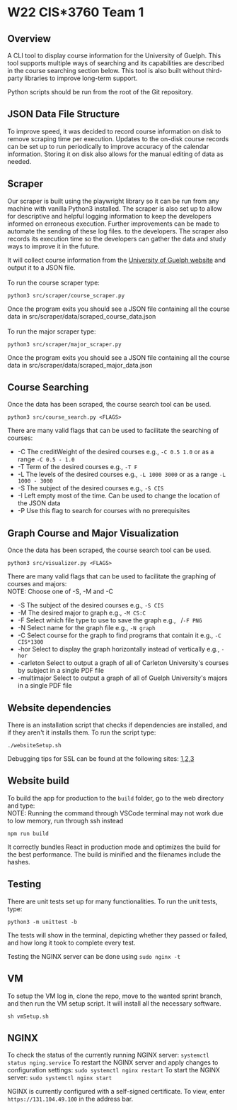 # W22 CIS*3760 Team 1

## Overview

A CLI tool to display course information for the University of Guelph. This tool supports multiple ways of searching and its capabilities are described in the course searching section below. This tool is also built without third-party libraries to improve long-term support.

Python scripts should be run from the root of the Git repository.

## JSON Data File Structure

To improve speed, it was decided to record course information on disk to remove scraping time per execution. Updates to the on-disk course records can be set up to run periodically to improve accuracy of the calendar information. Storing it on disk also allows for the manual editing of data as needed.

## Scraper

Our scraper is built using the playwright library so it can be run from any machine with vanilla Python3 installed. The scraper is also set up to allow for descriptive and helpful logging information to keep the developers informed on erroneous execution. Further improvements can be made to automate the sending of these log files. to the developers. The scraper also records its execution time so the developers can gather the data and study ways to improve it in the future.

It will collect course information from the [University of Guelph website](https://calendar.uoguelph.ca/undergraduate-calendar/course-descriptions/) and output it to a JSON file.<br><br>
To run the course scraper type:
```
python3 src/scraper/course_scraper.py
```
Once the program exits you should see a JSON file containing all the course data in src/scraper/data/scraped_course_data.json<br><br>
To run the major scraper type:
```
python3 src/scraper/major_scraper.py
```
Once the program exits you should see a JSON file containing all the course data in src/scraper/data/scraped_major_data.json

## Course Searching

Once the data has been scraped, the course search tool can be used.
```
python3 src/course_search.py <FLAGS>
```
There are many valid flags that can be used to facilitate the searching of courses:
* -C The creditWeight of the desired courses e.g., `-C 0.5 1.0` or as a range `-C 0.5 - 1.0`
* -T Term of the desired courses e.g., `-T F`
* -L The levels of the desired courses e.g., `-L 1000 3000` or as a range `-L 1000 - 3000`
* -S The subject of the desired courses e.g., `-S CIS`
* -I Left empty most of the time. Can be used to change the location of the JSON data
* -P Use this flag to search for courses with no prerequisites

## Graph Course and Major Visualization

Once the data has been scraped, the course search tool can be used.
```
python3 src/visualizer.py <FLAGS>
```
There are many valid flags that can be used to facilitate the graphing of courses and majors:<br>
NOTE: Choose one of -S, -M and -C
* -S The subject of the desired courses e.g., `-S CIS`
* -M The desired major to graph e.g., `-M CS:C`
* -F Select which file type to use to save the graph e.g., ` `/`-F PNG`
* -N Select name for the graph file e.g., `-N graph`
* -C Select course for the graph to find programs that contain it e.g., `-C CIS*1300`
* -hor Select to display the graph horizontally instead of vertically e.g., `-hor`
* -carleton Select to output a graph of all of Carleton University's courses by subject in a single PDF file
* -multimajor Select to output a graph of all of Guelph University's majors in a single PDF file

## Website dependencies

There is an installation script that checks if dependencies are installed, and if they aren't it installs them.
To run the script type:
```
./websiteSetup.sh
```
Debugging tips for SSL can be found at the following sites: [1](https://www.cloudsavvyit.com/1306/how-to-create-and-use-self-signed-ssl-on-nginx/),[2](https://www.humankode.com/ssl/create-a-selfsigned-certificate-for-nginx-in-5-minutes),[3](https://www.howtogeek.com/177621/the-beginners-guide-to-iptables-the-linux-firewall/)

## Website build

To build the app for production to the `build` folder, go to the web directory and type:<br>
NOTE: Running the command through VSCode terminal may not work due to low memory, run through ssh instead
```
npm run build
```
It correctly bundles React in production mode and optimizes the build for the best performance. The build is minified and the filenames include the hashes.

## Testing

There are unit tests set up for many functionalities. 
To run the unit tests, type:
```
python3 -m unittest -b
```
The tests will show in the terminal, depicting whether they passed or failed, and how long it took to complete every test.

Testing the NGINX server can be done using `sudo nginx -t`

## VM

To setup the VM log in, clone the repo, move to the wanted sprint branch, and then run the VM setup script. It will install all the necessary software.
```
sh vmSetup.sh
```

## NGINX

To check the status of the currently running NGINX server: `systemctl status nging.service`
To restart the NGINX server and apply changes to configuration settings: `sudo systemctl nginx restart`
To start the NGINX server: `sudo systemctl nginx start`

NGINX is currently configured with a self-signed certificate. To view, enter `https://131.104.49.100` in the address bar.
